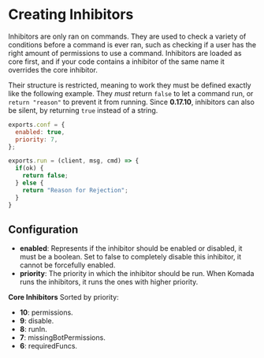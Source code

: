 # Creating Inhibitors

Inhibitors are only ran on commands. They are used to check a variety of conditions
before a command is ever ran, such as checking if a user has the right amount of permissions
to use a command. Inhibitors are loaded as core first, and if your code contains a inhibitor
of the same name it overrides the core inhibitor.

Their structure is restricted, meaning to work they must be defined exactly like
the following example. They *must* return `false` to let a command run, or `return "reason"`
to prevent it from running. Since **0.17.10**, inhibitors can also be silent, by
returning `true` instead of a string.

```js
exports.conf = {
  enabled: true,
  priority: 7,
};

exports.run = (client, msg, cmd) => {
  if(ok) {
    return false;
  } else {
    return "Reason for Rejection";
  }
}
```

## Configuration
- **enabled**: Represents if the inhibitor should be enabled or disabled, it must be
a boolean. Set to false to completely disable this inhibitor, it cannot be forcefully enabled.
- **priority**: The priority in which the inhibitor should be run. When Komada
runs the inhibitors, it runs the ones with higher priority.

**Core Inhibitors**
Sorted by priority:
- **10**: permissions.
- **9**: disable.
- **8**: runIn.
- **7**: missingBotPermissions.
- **6**: requiredFuncs.
